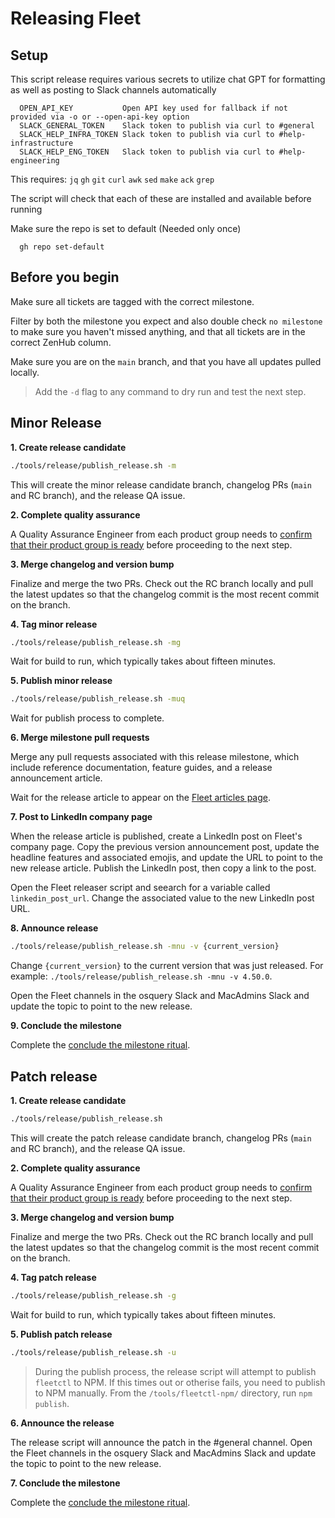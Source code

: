 # Releasing Fleet

## Setup

This script release requires various secrets to utilize chat GPT for formatting
as well as posting to Slack channels automatically

```
  OPEN_API_KEY           Open API key used for fallback if not provided via -o or --open-api-key option
  SLACK_GENERAL_TOKEN    Slack token to publish via curl to #general
  SLACK_HELP_INFRA_TOKEN Slack token to publish via curl to #help-infrastructure
  SLACK_HELP_ENG_TOKEN   Slack token to publish via curl to #help-engineering
```

This requires:
 `jq` `gh` `git` `curl` `awk` `sed` `make` `ack` `grep`

The script will check that each of these are installed and available before running

Make sure the repo is set to default (Needed only once) 
```
  gh repo set-default
```


## Before you begin

Make sure all tickets are tagged with the correct milestone.

Filter by both the milestone you expect and also double check `no milestone` to make sure you haven't missed anything, and that all tickets are in the correct ZenHub column.

Make sure you are on the `main` branch, and that you have all updates pulled locally.

> Add the `-d` flag to any command to dry run and test the next step.


## Minor Release

**1. Create release candidate**

```sh
./tools/release/publish_release.sh -m
```

This will create the minor release candidate branch, changelog PRs (`main` and RC branch), and the release QA issue.


**2. Complete quality assurance**

A Quality Assurance Engineer from each product group needs to [confirm that their product group is ready](https://fleetdm.com/handbook/engineering#indicate-your-product-group-is-release-ready) before proceeding to the next step.


**3. Merge changelog and version bump**

Finalize and merge the two PRs. Check out the RC branch locally and pull the latest updates so that the changelog commit is the most recent commit on the branch.

**4. Tag minor release**

```sh
./tools/release/publish_release.sh -mg
```

Wait for build to run, which typically takes about fifteen minutes. 


**5. Publish minor release**

```sh
./tools/release/publish_release.sh -muq
```

Wait for publish process to complete.


**6. Merge milestone pull requests**

Merge any pull requests associated with this release milestone, which include reference documentation, feature guides, and a release announcement article. 

Wait for the release article to appear on the [Fleet articles page](https://fleetdm.com/articles).


**7. Post to LinkedIn company page**

When the release article is published, create a LinkedIn post on Fleet's company page. Copy the previous version announcement post, update the headline features and associated emojis, and update the URL to point to the new release article. Publish the LinkedIn post, then copy a link to the post. 

Open the Fleet releaser script and seearch for a variable called `linkedin_post_url`. Change the associated value to the new LinkedIn post URL. 


**8. Announce release**

```sh
./tools/release/publish_release.sh -mnu -v {current_version}
```

Change `{current_version}` to the current version that was just released. For example: `./tools/release/publish_release.sh -mnu -v 4.50.0`. 

Open the Fleet channels in the osquery Slack and MacAdmins Slack and update the topic to point to the new release. 


**9. Conclude the milestone**

Complete the [conclude the milestone ritual](https://fleetdm.com/handbook/engineering#conclude-current-milestone).


## Patch release

**1. Create release candidate**

```sh
./tools/release/publish_release.sh
```

This will create the patch release candidate branch, changelog PRs (`main` and RC branch), and the release QA issue.


**2. Complete quality assurance**

A Quality Assurance Engineer from each product group needs to [confirm that their product group is ready](https://fleetdm.com/handbook/engineering#indicate-your-product-group-is-release-ready) before proceeding to the next step.


**3. Merge changelog and version bump**

Finalize and merge the two PRs. Check out the RC branch locally and pull the latest updates so that the changelog commit is the most recent commit on the branch.


**4. Tag patch release**

```sh
./tools/release/publish_release.sh -g
```

Wait for build to run, which typically takes about fifteen minutes. 


**5. Publish patch release**

```sh
./tools/release/publish_release.sh -u
```

> During the publish process, the release script will attempt to publish `fleetctl` to NPM. If this times out or otherise fails, you need to publish to NPM manually. From the `/tools/fleetctl-npm/` directory, run `npm publish`.


**6. Announce the release**

The release script will announce the patch in the #general channel. Open the Fleet channels in the osquery Slack and MacAdmins Slack and update the topic to point to the new release. 


**7. Conclude the milestone**

Complete the [conclude the milestone ritual](https://fleetdm.com/handbook/engineering#conclude-current-milestone).